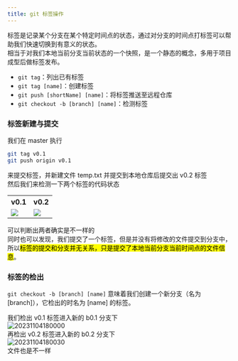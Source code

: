 ```yaml
---
title: git 标签操作
---
```


标签是记录某个分支在某个特定时间点的状态，通过对分支的时间点打标签可以帮助我们快速切换到有意义的状态。  
相当于对我们本地当前分支当前状态的一个快照，是一个静态的概念，多用于项目成型后做标签发布。

- `git tag`：列出已有标签
- `git tag [name]`：创建标签
- `git push [shortName] [name]`：将标签推送至远程仓库
- `git checkout -b [branch] [name]`：检测标签  

### 标签新建与提交

我们在 master 执行  

```sh
git tag v0.1
git push origin v0.1
```

来提交标签，并新建文件 temp.txt 并提交到本地仓库后提交出 v0.2 标签  
然后我们来检测一下两个标签的代码状态  

<table>
  <tr>
    <th>v0.1</th><th>v0.2</th>
  </tr>
  <tr>
    <td><img src="https://cr-demo-blog-1308117710.cos.ap-nanjing.myqcloud.com/chivas-regal/20231104175401.png"/></td><td><img src="https://cr-demo-blog-1308117710.cos.ap-nanjing.myqcloud.com/chivas-regal/20231104175422.png"/></td>
  </tr>
</table>  

可以判断出两者确实是不一样的  
同时也可以发现，我们提交了一个标签，但是并没有将修改的文件提交到分支中，所以<mark>标签的提交和分支并无关系，只是提交了本地当前分支当前时间点的文件信息</mark>。

### 标签的检出

`git checkout -b [branch] [name]` 意味着我们创建一个新分支（名为 [branch]），它检出的时名为 [name] 的标签。  

我们检出 v0.1 标签进入新的 b0.1 分支下  
![20231104180000](https://cr-demo-blog-1308117710.cos.ap-nanjing.myqcloud.com/chivas-regal/20231104180000.png)  
再检出 v0.2 标签进入新的 b0.2 分支下  
![20231104180030](https://cr-demo-blog-1308117710.cos.ap-nanjing.myqcloud.com/chivas-regal/20231104180030.png)  
文件也是不一样  